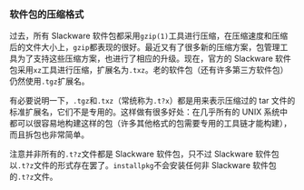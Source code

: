 ### 软件包的压缩格式

过去，所有 Slackware 软件包都采用`gzip(1)`工具进行压缩，在压缩速度和压缩后的文件大小上，`gzip`都表现的很好。最近又有了很多新的压缩方案，包管理工具为了支持这些压缩方案，也进行了相应的升级。现在，官方的 Slackware 软件包采用`xz`工具进行压缩，扩展名为`.txz`。老的软件包（还有许多第三方软件包）仍然使用`.tgz`扩展名。

有必要说明一下，`.tgz`和`.txz`（常统称为`.t?x`）都是用来表示压缩过的 tar 文件的标准扩展名，它们不是专用的。这样做有很多好处：在几乎所有的 UNIX 系统中都可以很容易地构建这样的包（许多其他格式的包需要专用的工具链才能构建），而且拆包也非常简单。

注意并非所有的`.t?z`文件都是 Slackware 软件包，只不过 Slackware 软件包以`.t?z`文件的形式存在罢了。`installpkg`不会安装任何非 Slackware 软件包的`.t?z`文件。

